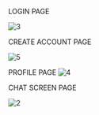 LOGIN PAGE

![3](https://user-images.githubusercontent.com/47182195/192111315-ef502c4c-4fc1-42bc-b467-4e1d4a5c4f5e.jpg)

CREATE ACCOUNT PAGE

![5](https://user-images.githubusercontent.com/47182195/192111341-4a50fc33-127e-4ea8-8832-b6afb69a1207.jpg)

PROFILE PAGE
![4](https://user-images.githubusercontent.com/47182195/192111368-2f5d7d07-0697-428a-afa0-aff531104bc9.jpg)

CHAT SCREEN PAGE

![2](https://user-images.githubusercontent.com/47182195/192111377-56dcedb5-55cf-4635-9cda-329c3b753832.jpg)
